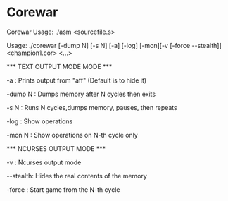 # Corewar
Corewar
Usage: ./asm <sourcefile.s>

Usage: ./corewar [-dump N] [-s N] [-a] [-log] [-mon][-v [-force --stealth]] <champion1.cor> <...>

*** TEXT OUTPUT MODE MODE ***

 -a      : Prints output from "aff" (Default is to hide it)
 
-dump N : Dumps memory after N cycles then exits

-s N    : Runs N cycles,dumps memory, pauses, then repeats

-log    : Show operations

-mon N  : Show operations on N-th cycle only


*** NCURSES OUTPUT MODE ***

-v      : Ncurses output mode

--stealth: Hides the real contents of the memory

-force  : Start game from the N-th cycle
